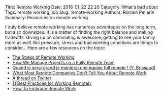 Title: Remote Working
Date: 2018-01-22 22:20
Category: What's bad about
Tags: remote working, job
Slug: remote-working
Authors: Romain Pellerin
Summary: Resources on remote working

I truly believe remote working has numerous advantages on the long term, but also downsizes. It is a matter of finding the right balance and making tradeoffs. Giving up on commuting is awesome, getting to see your family more as well. But pressure, stress and bad working conditions are things to consider... Here are a few resources on the topic:

- [The Stress of Remote Working](https://hackernoon.com/the-stress-of-remote-working-38be5bdcf4da)
- [How We Manage Projects on a Fully Remote Team](https://blog.doist.com/how-we-manage-projects-on-a-fully-remote-team-7cabed2b03d9)
- [Quand je serai grand je monterai une équipe full remote ! (Y. Brissaud)](https://www.youtube.com/watch?v=gSPVP0Bi7qA)
- [What Most Remote Companies Don’t Tell You About Remote Work](https://blog.doist.com/mental-health-and-remote-work-1b77616f6945)
- [A thread on Twitter](https://twitter.com/amix3k/status/1103740848519434240)
- [11 Best Practices for Working Remotely](https://usefyi.com/remote-work-best-practices/)
- [How To Embrace Remote Work](https://info.trello.com/hubfs/Trello-Embrace-Remote-Work-Ultimate-Guide.pdf)
